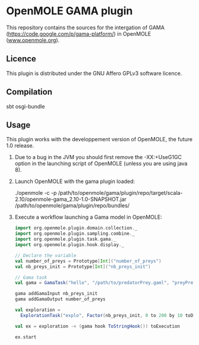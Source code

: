 OpenMOLE GAMA plugin
====================

This repository contains the sources for the intergation of GAMA (https://code.google.com/p/gama-platform/) in OpenMOLE (www.openmole.org).

Licence
-------

This plugin is distributed under the GNU Affero GPLv3 software licence. 


Compilation
-----------

sbt osgi-bundle

Usage
-----

This plugin works with the developpement version of OpenMOLE, the future 1.0 release. 

1. Due to a bug in the JVM you should first remove the -XX:+UseG1GC option in the launching script of OpenMOLE (unless you are using java 8).
2. Launch OpenMOLE with the gama plugin loaded: 

    ./openmole -c -p /path/to/openmole/gama/plugin/repo/target/scala-2.10/openmole-gama_2.10-1.0-SNAPSHOT.jar /path/to/openmole/gama/plugin/repo/bundles/

3. Execute a workflow launching a Gama model in OpenMOLE:

    ```scala
    import org.openmole.plugin.domain.collection._
    import org.openmole.plugin.sampling.combine._
    import org.openmole.plugin.task.gama._
    import org.openmole.plugin.hook.display._
    
    // Declare the variable
    val number_of_preys = Prototype[Int]("number_of_preys")
    val nb_preys_init = Prototype[Int]("nb_preys_init")
    
    // Gama task
    val gama = GamaTask("hello", "/path/to/predatorPrey.gaml", "preyPred", 10)
    
    gama addGamaInput nb_preys_init
    gama addGamaOutput number_of_preys
    
    val exploration = 
      ExplorationTask("explo", Factor(nb_preys_init, 0 to 200 by 10 toDomain))
    
    val ex = exploration -< (gama hook ToStringHook()) toExecution
    
    ex.start 
    ```

